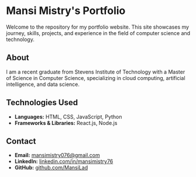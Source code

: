 # Mansi Mistry's Portfolio

Welcome to the repository for my portfolio website. This site showcases my journey, skills, projects, and experience in the field of computer science and technology.

## About

I am a recent graduate from Stevens Institute of Technology with a Master of Science in Computer Science, specializing in cloud computing, artificial intelligence, and data science.

## Technologies Used

- **Languages:** HTML, CSS, JavaScript, Python
- **Frameworks & Libraries:** React.js, Node.js

## Contact

- **Email:** [mansimistry076@gmail.com](mailto:mansimistry076@gmail.com)
- **LinkedIn:** [linkedin.com/in/mansimistry76](https://www.linkedin.com/in/mansimistry76)
- **GitHub:** [github.com/MansiLad](https://github.com/MansiLad)
